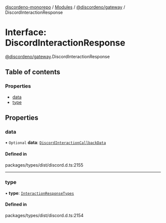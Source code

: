 [discordeno-monorepo](../README.md) / [Modules](../modules.md) / [@discordeno/gateway](../modules/discordeno_gateway.md) / DiscordInteractionResponse

# Interface: DiscordInteractionResponse

[@discordeno/gateway](../modules/discordeno_gateway.md).DiscordInteractionResponse

## Table of contents

### Properties

- [data](discordeno_gateway.DiscordInteractionResponse.md#data)
- [type](discordeno_gateway.DiscordInteractionResponse.md#type)

## Properties

### data

• `Optional` **data**: [`DiscordInteractionCallbackData`](discordeno_gateway.DiscordInteractionCallbackData.md)

#### Defined in

packages/types/dist/discord.d.ts:2155

---

### type

• **type**: [`InteractionResponseTypes`](../enums/discordeno_gateway.InteractionResponseTypes.md)

#### Defined in

packages/types/dist/discord.d.ts:2154
